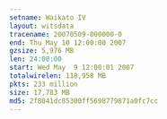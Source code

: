 ```yaml
---
setname: Waikato IV
layout: witsdata
tracename: 20070509-000000-0
end: Thu May 10 12:00:00 2007
gzsize: 5,976 MB
len: 24:00:00
start: Wed May  9 12:00:01 2007
totalwirelen: 118,958 MB
pkts: 233 million
size: 17,783 MB
md5: 2f8041dc85300ff5698779871a0fc7cc
---
```

